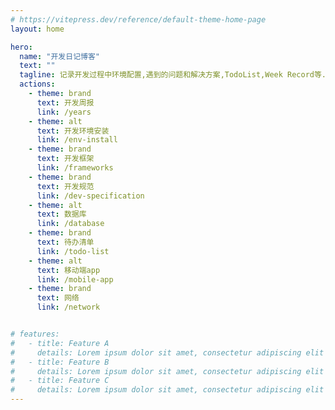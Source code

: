 ```yaml
---
# https://vitepress.dev/reference/default-theme-home-page
layout: home

hero:
  name: "开发日记博客"
  text: ""
  tagline: 记录开发过程中环境配置,遇到的问题和解决方案,TodoList,Week Record等.
  actions:
    - theme: brand
      text: 开发周报
      link: /years
    - theme: alt
      text: 开发环境安装
      link: /env-install
    - theme: brand
      text: 开发框架
      link: /frameworks
    - theme: brand
      text: 开发规范
      link: /dev-specification
    - theme: alt
      text: 数据库
      link: /database
    - theme: brand
      text: 待办清单
      link: /todo-list
    - theme: alt
      text: 移动端app
      link: /mobile-app
    - theme: brand
      text: 网络
      link: /network


# features:
#   - title: Feature A
#     details: Lorem ipsum dolor sit amet, consectetur adipiscing elit
#   - title: Feature B
#     details: Lorem ipsum dolor sit amet, consectetur adipiscing elit
#   - title: Feature C
#     details: Lorem ipsum dolor sit amet, consectetur adipiscing elit
---
```


